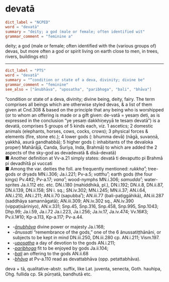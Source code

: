 # devatā

``` toml
dict_label = "NCPED"
word = "devatā"
summary = "deity; a god (male or female; often identified wit"
grammar_comment = "feminine a"
```

deity; a god (male or female; often identified with the (various groups of) devas, but more often a god or spirit living on earth close to men, in trees, rivers, buildings etc)

--------------------

``` toml
dict_label = "PTS"
word = "devatā"
summary = "“condition or state of a deva, divinity; divine be"
grammar_comment = "feminine"
see_also = ["ānubhāva", "uposatha", "paribhoga", "bali", "bhāva"]
```

“condition or state of a deva, divinity; divine being, deity, fairy. The term comprises all beings which are otherwise styled devas, & a list of them given at Cnd.308 & based on the principle that any being who is worshipped (or to whom an offering is made or a gift given: de\-vatā = yesaṃ deti, as is expressed in the conclusion “ye yesaṃ dakkhiṇeyyā te tesaṃ devatā”) is a devatā, comprises 5 groups of 5 kinds each, viz. 1 ascetics; 2 domestic animals (elephants, horses, cows, cocks, crows); 3 physical forces & elements (fire, stone etc.); 4 lower gods (: bhumma devā) (nāgā, suvaṇṇā, yakkhā, asurā gandhabbā); 5 higher gods (: inhabitants of the devaloka proper) Mahārājā, Canda, Suriya, Inda, Brahmā) to which are added the 2 aspects of the sky\-god as devadevatā & disā\-devatā)  
■ Another definition at Vv\-a.21 simply states: devatā ti devaputto pi Brahmā pi devadhītā pi vuccati  
■ Among the var. deities the foll. are frequently mentioned: *rukkha˚*; tree\-gods or dryads MN.i.306; Ja.i.221; Pv\-a.5; *vatthu˚*; earth gods (the four kings) Pv.4#2; Pv\-a.17; *vana˚*; wood\-nymphs MN.i.306; *samudda˚*; water\-sprites Ja.ii.112 etc. etc. DN.i.180 (mahiddhikā, pl.), DN.i.192; DN.ii.8, DN.ii.87, DN.ii.139, DN.ii.158; SN i. sq.; SN.iv.302; MN.i.245; MN.ii.37; AN.i.64, AN.i.210, AN.i.211; AN.ii.70 (sapubba˚); AN.iii.77 (bali\-paṭiggāhikā), AN.iii.287 (saddhāya samannāgatā); AN.iii.309; AN.iv.302 sq., AN.iv.390 (vippaṭisāriniyo), AN.v.331; Snp.45, Snp.316, Snp.458, Snp.995, Snp.1043; Dhp.99; Ja.i.59, Ja.i.72 Ja.i.223, Ja.i.256; Ja.iv.17, Ja.iv.474; Vv.16#3; Pv.ii.1#10; Kp\-a.113, Kp\-a.117; Pv\-a.44.

* *\-[ānubhāva](ānubhāva.md)* divine power or majesty Ja.i.168;
* *\-ānussati* “remembrance of the gods,” one of the 6 ânussatiṭṭhānāni, or subjects to be kept in mind DN.iii.250, DN.iii.280 cp. AN.i.211; Vism.197.
* *\-[uposatha](uposatha.md)* a day of devotion to the gods AN.i.211;
* *\-[paribhoga](paribhoga.md)* fit to be enjoyed by gods Ja.ii.104;
* *\-[bali](bali.md)* an offering to the gods AN.ii.68
* *\-[bhāva](bhāva.md)* at Pv\-a.110 read as devattabhāva (opp. petattabhāva).

deva \+ tā, qualitative\-abstr. suffix, like Lat. juventa, senecta, Goth. hauhipa, Ohg. fullida cp. Sk pūrṇatā, bandhutā etc.

